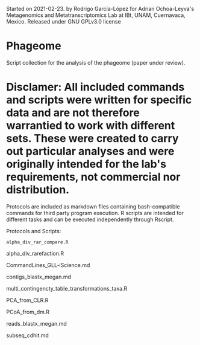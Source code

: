 Started on 2021-02-23.
by Rodrigo García-López for Adrian Ochoa-Leyva's Metagenomics and Metatranscriptomics Lab at IBt, UNAM, Cuernavaca, Mexico.
Released under GNU GPLv3.0 license

# Phageome
Script collection for the analysis of the phageome (paper under review).

# Disclamer: All included commands and scripts were written for specific data and are not therefore warrantied to work with different sets. These were created to carry out particular analyses and were originally intended for the lab's requirements, not commercial nor distribution.

Protocols are included as markdown files containing bash-compatible commands for third party program execution. R scripts are intended for different tasks and can be executed independently through Rscript.

Protocols and Scripts:
  
	alpha_div_rar_compare.R
  
  alpha_div_rarefaction.R
  
  CommandLines_GLL-iScience.md
  
  contigs_blastx_megan.md
  
  multi_contingencty_table_transformations_taxa.R
  
  PCA_from_CLR.R
  
  PCoA_from_dm.R
  
  reads_blastx_megan.md
  
  subseq_cdhit.md
